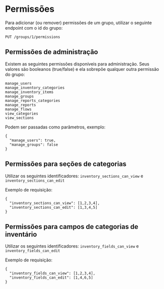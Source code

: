 # Permissões

Para adicionar (ou remover) permissões de um grupo, utilizar o seguinte endpoint com o id do grupo:

`PUT /groups/1/permissions`

## Permissões de administração

Existem as seguintes permissões disponíveis para administração.
Seus valores são booleanos (true/false) e ela sobrepõe qualquer outra permissão
do grupo:

```
manage_users
manage_inventory_categories
manage_inventory_items
manage_groups
manage_reports_categories
manage_reports
manage_flows
view_categories
view_sections
```

Podem ser passadas como parâmetros, exemplo:

    {
      "manage_users": true,
      "manage_groups": false
    }


## Permissões para seções de categorias

Utilizar os seguintes identificadores: `inventory_sections_can_view` e `inventory_sections_can_edit`

Exemplo de requisição:

    {
      "inventory_sections_can_view": [1,2,3,4],
      "inventory_sections_can_edit": [1,3,4,5]
    }

## Permissões para campos de categorias de inventário

Utilizar os seguintes identificadores: `inventory_fields_can_view` e `inventory_fields_can_edit`

Exemplo de requisição:

    {
      "inventory_fields_can_view": [1,2,3,4],
      "inventory_fields_can_edit": [1,4,6,5]
    }
